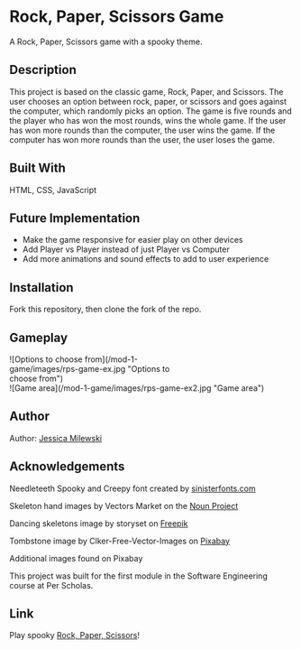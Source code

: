 # Rock, Paper, Scissors Game

A Rock, Paper, Scissors game with a spooky theme.

## Description

This project is based on the classic game, Rock, Paper, and Scissors. The user chooses an option between rock, paper, or scissors and goes against the computer, which randomly picks an option. The game is five rounds and the player who has won the most rounds, wins the whole game. If the user has won more rounds than the computer, the user wins the game. If the computer has won more rounds than the user, the user loses the game.

## Built With
HTML, CSS, JavaScript

## Future Implementation
- Make the game responsive for easier play on other devices
- Add Player vs Player instead of just Player vs Computer
- Add more animations and sound effects to add to user experience

## Installation
Fork this repository, then clone the fork of the repo.

## Gameplay
<div style="width: 300px">
![Options to choose from](/mod-1-game/images/rps-game-ex.jpg "Options to choose from")
</div>

<div style="width: 500px">
![Game area](/mod-1-game/images/rps-game-ex2.jpg "Game area")
</div>

## Author
Author: [Jessica Milewski](https://github.com/jlm323 "GitHub")

## Acknowledgements
Needleteeth Spooky and Creepy font created by [sinisterfonts.com](http://www.sinisterfonts.com/ "Sinister Fonts")

Skeleton hand images by Vectors Market on the [Noun Project](https://thenounproject.com/browse/icons/term/skeleton-hand/ "The Noun Project")

Dancing skeletons image by storyset on [Freepik](https://www.freepik.com/free-vector/dancing-skeletons-concept-illustration_9865135.htm#query=dancing%20skeletons&position=1&from_view=search "Skeleton Image")

Tombstone image by Clker-Free-Vector-Images on [Pixabay](https://pixabay.com//?utm_source=link-attribution&amp;utm_medium=referral&amp;utm_campaign=image&amp;utm_content=312540 "Tombstone Image")

Additional images found on Pixabay


This project was built for the first module in the Software Engineering course at Per Scholas.

## Link
Play spooky [Rock, Paper, Scissors](https://jlm323.github.io/mod-1-game/ "Game Link")!